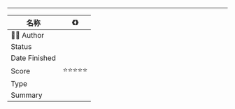 ---
|名称|《》|
|---|---|
|🙎‍♀️ Author  |   |
| Status  |   |
| Date Finished   |    |
|Score | ⭐⭐⭐⭐⭐  |
|Type  |   |
|Summary|   |
